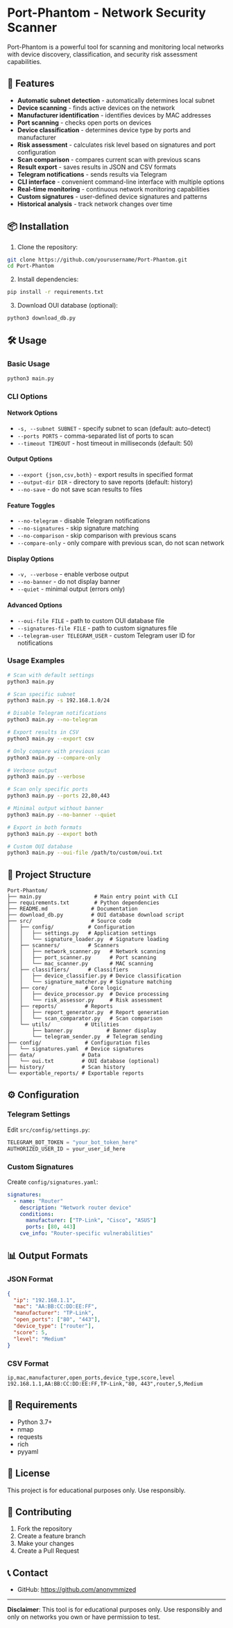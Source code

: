 # Port-Phantom - Network Security Scanner

Port-Phantom is a powerful tool for scanning and monitoring local networks with device discovery, classification, and security risk assessment capabilities.

## 🚀 Features

- **Automatic subnet detection** - automatically determines local subnet
- **Device scanning** - finds active devices on the network
- **Manufacturer identification** - identifies devices by MAC addresses
- **Port scanning** - checks open ports on devices
- **Device classification** - determines device type by ports and manufacturer
- **Risk assessment** - calculates risk level based on signatures and port configuration
- **Scan comparison** - compares current scan with previous scans
- **Result export** - saves results in JSON and CSV formats
- **Telegram notifications** - sends results via Telegram
- **CLI interface** - convenient command-line interface with multiple options
- **Real-time monitoring** - continuous network monitoring capabilities
- **Custom signatures** - user-defined device signatures and patterns
- **Historical analysis** - track network changes over time

## 📦 Installation

1. Clone the repository:
```bash
git clone https://github.com/yourusername/Port-Phantom.git
cd Port-Phantom
```

2. Install dependencies:
```bash
pip install -r requirements.txt
```

3. Download OUI database (optional):
```bash
python3 download_db.py
```

## 🛠 Usage

### Basic Usage

```bash
python3 main.py
```

### CLI Options

#### Network Options
- `-s, --subnet SUBNET` - specify subnet to scan (default: auto-detect)
- `--ports PORTS` - comma-separated list of ports to scan
- `--timeout TIMEOUT` - host timeout in milliseconds (default: 50)

#### Output Options
- `--export {json,csv,both}` - export results in specified format
- `--output-dir DIR` - directory to save reports (default: history)
- `--no-save` - do not save scan results to files

#### Feature Toggles
- `--no-telegram` - disable Telegram notifications
- `--no-signatures` - skip signature matching
- `--no-comparison` - skip comparison with previous scans
- `--compare-only` - only compare with previous scan, do not scan network

#### Display Options
- `-v, --verbose` - enable verbose output
- `--no-banner` - do not display banner
- `--quiet` - minimal output (errors only)

#### Advanced Options
- `--oui-file FILE` - path to custom OUI database file
- `--signatures-file FILE` - path to custom signatures file
- `--telegram-user TELEGRAM_USER` - custom Telegram user ID for notifications

### Usage Examples

```bash
# Scan with default settings
python3 main.py

# Scan specific subnet
python3 main.py -s 192.168.1.0/24

# Disable Telegram notifications
python3 main.py --no-telegram

# Export results in CSV
python3 main.py --export csv

# Only compare with previous scan
python3 main.py --compare-only

# Verbose output
python3 main.py --verbose

# Scan only specific ports
python3 main.py --ports 22,80,443

# Minimal output without banner
python3 main.py --no-banner --quiet

# Export in both formats
python3 main.py --export both

# Custom OUI database
python3 main.py --oui-file /path/to/custom/oui.txt
```

## 📁 Project Structure

```
Port-Phantom/
├── main.py                 # Main entry point with CLI
├── requirements.txt        # Python dependencies
├── README.md              # Documentation
├── download_db.py         # OUI database download script
├── src/                   # Source code
│   ├── config/           # Configuration
│   │   ├── settings.py   # Application settings
│   │   └── signature_loader.py  # Signature loading
│   ├── scanners/         # Scanners
│   │   ├── network_scanner.py   # Network scanning
│   │   ├── port_scanner.py      # Port scanning
│   │   └── mac_scanner.py       # MAC scanning
│   ├── classifiers/      # Classifiers
│   │   ├── device_classifier.py # Device classification
│   │   └── signature_matcher.py # Signature matching
│   ├── core/            # Core logic
│   │   ├── device_processor.py  # Device processing
│   │   └── risk_assessor.py     # Risk assessment
│   ├── reports/         # Reports
│   │   ├── report_generator.py  # Report generation
│   │   └── scan_comparator.py   # Scan comparison
│   └── utils/           # Utilities
│       ├── banner.py           # Banner display
│       └── telegram_sender.py  # Telegram sending
├── config/              # Configuration files
│   └── signatures.yaml  # Device signatures
├── data/               # Data
│   └── oui.txt         # OUI database (optional)
├── history/            # Scan history
└── exportable_reports/ # Exportable reports
```

## ⚙️ Configuration

### Telegram Settings

Edit `src/config/settings.py`:

```python
TELEGRAM_BOT_TOKEN = "your_bot_token_here"
AUTHORIZED_USER_ID = your_user_id_here
```

### Custom Signatures

Create `config/signatures.yaml`:

```yaml
signatures:
  - name: "Router"
    description: "Network router device"
    conditions:
      manufacturer: ["TP-Link", "Cisco", "ASUS"]
      ports: [80, 443]
    cve_info: "Router-specific vulnerabilities"
```

## 📊 Output Formats

### JSON Format
```json
{
  "ip": "192.168.1.1",
  "mac": "AA:BB:CC:DD:EE:FF",
  "manufacturer": "TP-Link",
  "open_ports": ["80", "443"],
  "device_type": ["router"],
  "score": 5,
  "level": "Medium"
}
```

### CSV Format
```csv
ip,mac,manufacturer,open_ports,device_type,score,level
192.168.1.1,AA:BB:CC:DD:EE:FF,TP-Link,"80, 443",router,5,Medium
```

## 🔧 Requirements

- Python 3.7+
- nmap
- requests
- rich
- pyyaml

## 📝 License

This project is for educational purposes only. Use responsibly.

## 🤝 Contributing

1. Fork the repository
2. Create a feature branch
3. Make your changes
4. Create a Pull Request

## 📞 Contact

- GitHub: https://github.com/anonymmized

---

**Disclaimer**: This tool is for educational purposes only. Use responsibly and only on networks you own or have permission to test.